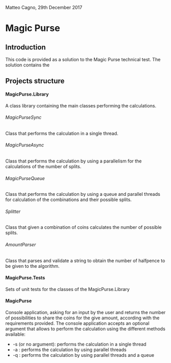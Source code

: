 Matteo Cagno, 29th December 2017
# Magic Purse

## Introduction
This code is provided as a solution to the Magic Purse technical test.
The solution contains the 

## Projects structure

#### MagicPurse.Library
A class library containing the main classes performing the calculations.

###### MagicPurseSync
Class that performs the calculation in a single thread.

###### MagicPurseAsync
Class that performs the calculation by using a parallelism for the calculations of the number of splits.

###### MagicPurseQueue
Class that performs the calculation by using a queue and parallel threads for calculation of the combinations and their possible splits.

###### Splitter
Class that given a combination of coins calculates the number of possible splits.

###### AmountParser
Class that parses and validate a string to obtain the number of halfpence to be given to the algorithm.

#### MagicPurse.Tests
Sets of unit tests for the classes of the MagicPurse.Library

#### MagicPurse
Console application, asking for an input by the user and returns the number of possibilities to share the coins for the give amount, according with the requirements provided.
The console application accepts an optional argument that allows to perform the calculation using the different methods available:
- -s (or no argument): performs the calculation in a single thread
- -a : performs the calculation by using parallel threads
- -q : performs the calculation by using parallel threads and a queue

